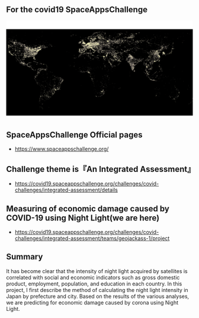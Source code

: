 ## For the covid19 SpaceAppsChallenge

![night light](img/night_light.png "night_light")

## SpaceAppsChallenge Official pages
- https://www.spaceappschallenge.org/

## Challenge theme is『An Integrated Assessment』
- https://covid19.spaceappschallenge.org/challenges/covid-challenges/integrated-assessment/details

## Measuring of economic damage caused by COVID-19 using Night Light(we are here)
- https://covid19.spaceappschallenge.org/challenges/covid-challenges/integrated-assessment/teams/geojackass-1/project

## Summary
It has become clear that the intensity of night light acquired by satellites is correlated with social and economic indicators such as gross domestic product, employment, population, and education in each country. In this project, I first describe the method of calculating the night light intensity in Japan by prefecture and city. Based on the results of the various analyses, we are predicting for economic damage caused by corona using Night Light.